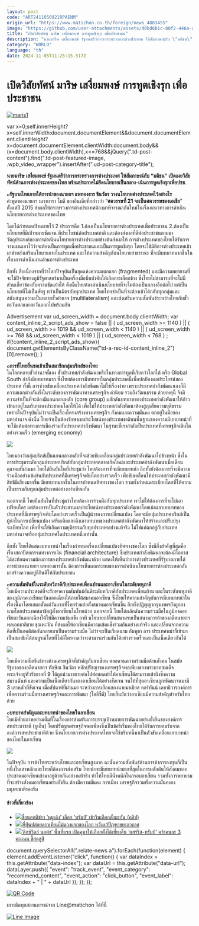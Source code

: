 ```yaml
---
layout: post
code: "ART2411050921RPAENM"
origin_url: "https://www.matichon.co.th/foreign/news_4883455"
image: "https://github.com/user-attachments/assets/d0bd6b1c-00f2-446a-a555-51c3ee425e5a"
title: "เปิดวิสัยทัศน์ มาริษ เสงี่ยมพงษ์ การทูตเชิงรุก เพื่อประชาชน"
description: "นายมาริษ เสงี่ยมพงษ์ รัฐมนตรีว่าการกระทรวงการต่างประเทศ ให้สัมภาษณ์กับ \"มติชน\" เปิดเผยวิสัยทัศน์ด้านการต่างประเทศของไทย"
category: "WORLD"
language: "th"
date: 2024-11-05T11:25:15.517Z
---
```


# เปิดวิสัยทัศน์ มาริษ เสงี่ยมพงษ์ การทูตเชิงรุก เพื่อประชาชน

[![](https://www.matichon.co.th/wp-content/uploads/2024/11/maris1.jpg "maris1")](https://www.matichon.co.th/wp-content/uploads/2024/11/maris1.jpg)

var x=0;self.innerHeight?x=self.innerWidth:document.documentElement&&document.documentElement.clientHeight?x=document.documentElement.clientWidth:document.body&&(x=document.body.clientWidth),x<=768&&jQuery(".td-post-content").find(".td-post-featured-image, .wpb\_video\_wrapper").insertAfter(".ud-post-category-title");

**นายมาริษ เสงี่ยมพงษ์ รัฐมนตรีว่าการกระทรวงการต่างประเทศ ให้สัมภาษณ์กับ “มติชน” เปิดเผยวิสัยทัศน์ด้านการต่างประเทศของไทย พร้อมประกาศไม่ยึดนโยบายเป็นกลาง-เน้นการทูตเชิงรุกเพื่อปชช.**

**๐รัฐบาลไทยภายใต้การนำของนายกฯ แพทองธาร ชินวัตร วางนโยบายต่างประเทศไว้อย่างไร**  
คำพูดของนายกฯ นเรนทรา โมดี ของอินเดียที่กล่าวว่า “**ศตวรรษที่ 21 จะเป็นศตวรรษของเอเชีย**” ตั้งแต่ปี 2015 ส่งผลให้กระทรวงการต่างประเทศต้องมาพิจารณากันใหม่ในเรื่องแนวทางการดำเนินนโยบายการต่างประเทศของไทย

โดยได้กำหนดเป้าหมายไว้ 2 ประการคือ 1.ต้องเป็นนโยบายการต่างประเทศเพื่อประชาชน 2.ต้องเป็นนโยบายที่มีเป้าหมายชัดเจน มีประโยชน์ต่อประเทศชาติ และต้องส่งผลที่ดีต่อประชาชนตามมาวัตถุประสงค์ของการดำเนินนโยบายการต่างประเทศข้างต้นส่งผลให้ การต่างประเทศของไทยได้รับการวางแผนเอาไว้ว่าจะต้องเป็นการทูตเพื่อประชาชนและเป็นการทูตเชิงรุก โดยจะใช้มิติการต่างประเทศเข้ามาช่วยส่งเสริมนโยบายภายในประเทศ และให้ความสำคัญกับนโยบายสาธารณะ ที่จะมีบทบาทมากขึ้นในเรื่องการดำเนินงานด้านการต่างประเทศ

อีกทั้ง สืบเนื่องจากที่ว่าโลกปัจจุบันเป็นยุคแห่งความแตกแยก (fragmented) และมีความพยายามที่จะใช้ปัจจัยทางภูมิรัฐศาสตร์มาเป็นเครื่องมือบีบบังคับให้เกิดการเลือกข้าง ซึ่งไทยไม่สามารถที่จะไม่มีส่วนเกี่ยวข้องกับความขัดแย้งได้ ดังนั้นไทยต้องดำเนินนโยบายที่จะไม่ต้องเป็นกลางอีกต่อไป แต่เป็นนโยบายที่ไม่เป็นศัตรู ทว่าเป็นมิตรกับทุกประเทศ โดยไทยจำเป็นที่จะต้องเข้าได้กลับทุกกลุ่มและสนับสนุนความเป็นหลายขั้วอำนาจ (multilateralism) และส่งเสริมความสัมพันธ์ระหว่างไทยกับขั้วตะวันตกและตะวันออกไปพร้อมกัน

Advertisement var ud\_screen\_width = document.body.clientWidth; var content\_inline\_2\_script\_ads\_show = false || ( ud\_screen\_width >= 1140 ) || ( ud\_screen\_width >= 1019 && ud\_screen\_width < 1140 ) || ( ud\_screen\_width >= 768 && ud\_screen\_width < 1019 ) || ( ud\_screen\_width < 768 ) ; if(!content\_inline\_2\_script\_ads\_show){ document.getElementsByClassName("td-a-rec-id-content\_inline\_2")\[0\].remove(); }

**๐การที่ไทยยื่นขอเข้าเป็นสมาชิกกลุ่มบริกส์ของไทย**  
ในโลกหลายขั้วอำนาจนี้เอง ขั้วประเทศกำลังพัฒนาหรือในทางการทูตที่เรียกว่าโลกใต้ หรือ Global South กำลังมีบทบาทมาก ซึ่งไทยต้องการมีบทบาทในกลุ่มประเทศนี้เพื่อปกป้องผลประโยชน์ของประเทศ ทั้งนี้ การช่วยขับเคลื่อนประเทศกำลังพัฒนาไม่ใช่เรื่องง่าย เพราะประเทศกำลังพัฒนาเองก็มีความแตกต่างกันทั้งในระดับของการพัฒนาทางเศรษฐกิจ ค่านิยม รวมถึงวัฒนธรรม ด้วยเหตุนี้ จึงมีความจำเป็นที่จะต้องมีแกนกลางหลัก (core group) ผลักดันบทบาทของประเทศกำลังพัฒนาให้ก้าวเข้ามาอยู่ในบริบทของประชาคมโลกให้ได้ เพื่อไม่ให้ประเทศกำลังพัฒนาต้องสูญเสียความยุติธรรม เพราะในปัจจุบันไม่ว่าจะเป็นเรื่องโครงสร้างทางเศรษฐกิจ สังคมและความมั่นคง ตกอยู่ในมือของมหาอำนาจ ดังนั้น ไทยจำเป็นต้องรักษาผลประโยชน์ของประเทศชาติบนพื้นฐานของความมีบทบาทนำที่จะใช้แต้มต่อทางการเมืองร่วมกับประเทศกำลังพัฒนา ในฐานะที่เรากำลังเป็นประเทศที่เศรษฐกิจเติบโตอย่างรวดเร็ว (emerging economy)

![](https://www.matichon.co.th/wp-content/uploads/2024/11/S__672776212_0.jpg)

ไทยมองว่ากลุ่มบริกส์เป็นแกนกลางหลักที่จะช่วยขับเคลื่อนกลุ่มประเทศกำลังพัฒนาไปข้างหน้า ซึ่งในการประชุมระดับกลุ่มประเทศบริกส์กับกลุ่มประเทศตลาดเกิดใหม่และประเทศกำลังพัฒนาเมื่อเดือนตุลาคมที่ผ่านมา ไทยได้ยืนยันในที่ประชุมว่า ไทยต้องการที่จะมีบทบาทนำ อีกทั้งยังต้องการที่จะมีความร่วมมืออย่างเข้มข้นกับประเทศที่มีเศรษฐกิจเติบโตอย่างรวดเร็ว เพื่อขับเคลื่อนให้ประเทศกำลังพัฒนามีสิทธิมีเสียงมากขึ้น มีบทบาทมากขึ้นในการกำหนดทิศทางของโลก รวมทั้งกำหนดระเบียบโลกที่ให้ความเป็นธรรมกับทุกกลุ่มประเทศอย่างเท่าเทียมกัน

นอกจากนี้ ไทยยืนยันในที่ประชุมว่าไทยต้องการร่วมมือกับทุกประเทศ เราไม่ได้ต้องการที่จะไปเอาเปรียบใคร แต่ต้องการเป็นตัวประสานผลประโยชน์ของประเทศกำลังพัฒนาโดยเน้นเอาบทบาทของประเทศที่มีเศรษฐกิจเติบโตอย่างรวดเร็วเป็นผู้นำของการเปลี่ยนแปลง โดยจะมีกลุ่มประเทศบริกส์เป็นผู้นำในการเปลี่ยนแปลง เสริมเติมและดึงเอาบทบาทของประเทศกำลังพัฒนาให้สร้างและปรับปรุงระเบียบโลก เพื่อที่จะให้เกิดความยุติธรรมกับทุกประเทศอย่างแท้จริง ไม่ใช่แค่ตกอยู่กับประเทศมหาอำนาจหรือกลุ่มประเทศใดประเทศหนึ่งเท่านั้น

อีกทั้ง ไทยได้แสดงบทบาทนำในเรื่องกำหนดเรื่องเปลี่ยนแปลงทิศทางของโลก ซึ่งมีสิ่งสำคัญที่สุดคือเรื่องสถาปัตยกรรมทางการเงิน (financial architecture) ซึ่งประเทศกำลังพัฒนาจะต้องมีโอกาสได้สะท้อนความต้องการของประเทศกำลังพัฒนาด้วย แสดงให้เห็นว่าการต่างประเทศที่รัฐบาลภายใต้การนำของนายกฯ แพทองธารนั้น ต้องการเห็นผลกระทบของการดำเนินนโยบายการต่างประเทศกลับมาสร้างความอยู่ดีกินดีให้กับประชาชน

**๐ความสัมพันธ์ในระดับทวิภาคีกับประเทศเพื่อนบ้านและอาเซียนในระดับพหุภาคี**  
ไทยมีความประสงค์ที่จะรักษาความสัมพันธ์อันดีระดับทวิภาคีกับประเทศเพื่อนบ้าน และในระดับพหุภาคีของภูมิภาคเอเชียตะวันออกเฉียงใต้ภายใต้สมาคมอาเซียน ซึ่งไทยให้ความสำคัญกับการมีบทบาทนำในเรื่องนี้มาโดยเสมอตั้งแต่วันแรกที่ไทยร่วมก่อตั้งสมาคมอาเซียนขึ้น อีกทั้งปฏิญญากรุงเทพฯยังถูกลงนามโดยประเทศสมาชิกผู้ตั้งอาเซียนในไทยด้วย นอกจากนี้ ไทยได้ผลักดันความร่วมมือในภูมิภาคอาเชียตะวันออกเฉียงใต้ให้มีความเข้มแข็ง อาทิ นโยบายเปลี่ยนสนามรบเป็นสนามการค้าของอดีตนายกฯ พลเอกชาติชาย ชุณหะวัณ ที่ส่งผลให้อาเซียนมีความเข้มแข็งร่วมกันอย่างแท้จริง และเปลี่ยนจากความคิดที่เป็นอคติต่อกันกลายมาเป็นความร่วมมือ ไม่ว่าจะเป็นเวียดนาม กัมพูชา ลาว ประเทศพม่าก็เข้ามาเป็นสมาชิกได้สมบูรณ์โดยที่ไม่มีใครคาดว่าจะสามารถร่วมกันได้อย่างรวดเร็วและเป็นเนื้อเดียวกันได้

![](https://www.matichon.co.th/wp-content/uploads/2024/11/S__672776215_0.jpg)

ไทยมีความสัมพันธ์ทางด้านเศรษฐกิจที่สำคัญกับอาเซียน ตลอดจนความร่วมมือด้านสังคม ในสมัยรัฐบาลของอดีตนายกฯ ทักษิณ ชินวัตร หลักปรัชญาของเศรษฐกิจพอเพียงของพระบาทสมเด็จพระเจ้าอยู่หัวรัชกาลที่ 9 ได้ถูกนำมาขยายต่อไปต่อยอดทำให้อาเซียนได้สามารถเข้าถึงซึ่งความสมานฉันท์ และความเป็นเนื้อเดียวกันของอาเซียนได้อย่างชัดเจน จนให้ที่สุดอาเซียนถูกพัฒนาจนมามี 3 เสาหลักที่ชัดเจน เมื่อสัปดาห์ที่ผ่านมา ระหว่างการเยือนของนายมาเธียส คอร์ทันน์ เลขาธิการองค์การเพื่อความร่วมมือทางเศรษฐกิจและการพัฒนา (โออีซีดี) ไทยยืนยันว่าอาเซียนมีความสำคัญสำหรับไทยด้วย

**๐บทบาทสำคัญและบทบาทนำของไทยในอาเซียน**  
ไทยมีศักยภาพอย่างเต็มที่ในเรื่องการส่งเสริมการบรรลุเป้าหมายการพัฒนาอย่างยั่งยืนขององค์การสหประชาชาติ (ยูเอ็น) โดยปรัชญาเศรษฐกิจพอเพียงซึ่งเป็นข้อริเริ่มของไทยได้รับการยอมรับจากองค์การสหประชาชาติด้วย ซึ่งนโยบายการต่างประเทศไทยจะใช้บริบทนี้มาเป็นตัวขับเคลื่อนบทบาทนำของไทยในอาเซียน

![](https://www.matichon.co.th/wp-content/uploads/2024/11/S__672776209_0.jpg)

ในปัจจุบัน การค้าไทยระหว่างไทยและอาเซียนสูงมาก ฉะนั้นความสัมพันธ์ด้านการค้าการลงทุนก็เป็นหนึ่งในเสาหลักและไทยก็ต้องการส่งเสริม ไทยน่าจะมีบทบาทนำมากที่สุดในการผลักดันให้สังคมของประชาคมอาเซียนเข้ามาอยู่ด้วยกันอย่างแท้จริง ทำให้ไทยมีน้ำหนักในกรอบอาเซียน รวมทั้งการพยายามที่จะสร้างสังคมอาเซียนอย่างยั่งยืน ต้องมีความมั่นคง การเมือง เศรษฐกิจรวมทั้งความมั่นคงองมนุษยชาติรองรับ

#### ข่าวที่เกี่ยวข้อง

*   [![](https://www.matichon.co.th/wp-content/uploads/2024/11/page-1.jpg)สื่อนอกตีข่าว ‘หมูเด้ง’ เลือก ‘ทรัมป์’ เข้าวินเลือกตั้งมะกัน (คลิป)](https://www.matichon.co.th/foreign/news_4883683)
*   [![](https://www.matichon.co.th/wp-content/uploads/2024/11/2024-11-05T024138Z_90213071_RC2HRAAGXL7V_RTRMADP_3_JAPAN-SPACE-WOODEN-SATELLITE-728.jpg)ญี่ปุ่นปล่อยดาวเทียมไม้ดวงแรกของโลก หวังแก้ปัญหาขยะอวกาศ](https://www.matichon.co.th/foreign/news_4883504)
*   [![](https://www.matichon.co.th/wp-content/uploads/2024/11/AFP__20241105__36LL2HX__v1__HighRes__VotersInANewHampshireHamletCastTheFirstBallotsO.jpg)‘ดิกซ์วิลล์ นอต์ช’ พื้นที่แรก เปิดคูหาให้เลือกตั้งได้เที่ยงคืน ‘แฮร์ริส-ทรัมป์’ คว้าคนละ 3 คะแนน ชี้สุดสูสี](https://www.matichon.co.th/foreign/news_4883176)

document.querySelectorAll(".relate-news a").forEach(function(element) { element.addEventListener("click", function() { var dataIndex = this.getAttribute("data-index"); var dataUrl = this.getAttribute("data-url"); dataLayer.push({ "event": "track\_event", "event\_category": "recommend\_content", "event\_action": "click\_button", "event\_label": dataIndex + " | " + dataUrl }); }); });

[![QR Code](https://www.matichon.co.th/wp-content/uploads/2023/07/wob1371z.jpg)](https://lin.ee/ht0nDxX)

เกาะติดทุกสถานการณ์จาก Line@matichon ได้ที่นี่

[![Line Image](https://www.matichon.co.th/wp-content/uploads/2023/07/th.png)](https://lin.ee/ht0nDxX)